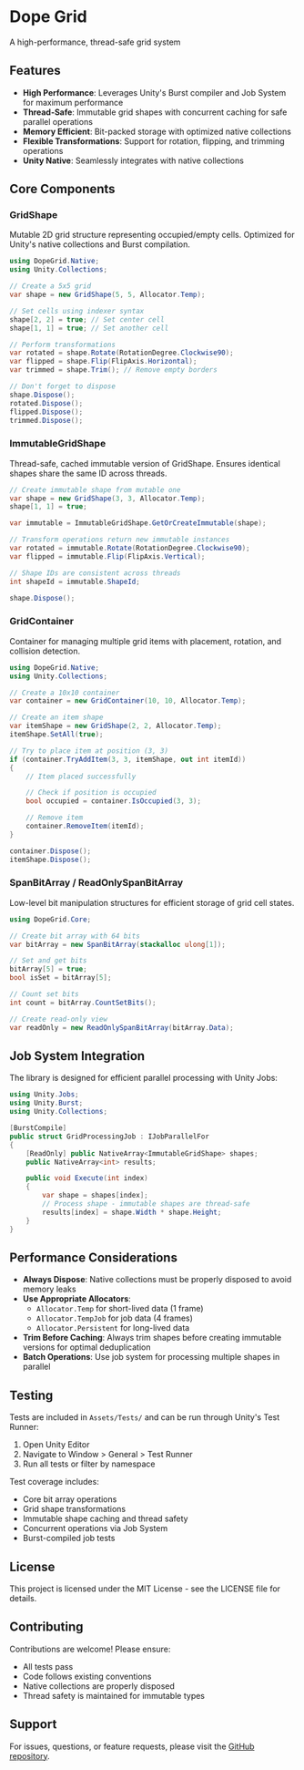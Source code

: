 # Dope Grid

A high-performance, thread-safe grid system

## Features

- **High Performance**: Leverages Unity's Burst compiler and Job System for maximum performance
- **Thread-Safe**: Immutable grid shapes with concurrent caching for safe parallel operations
- **Memory Efficient**: Bit-packed storage with optimized native collections
- **Flexible Transformations**: Support for rotation, flipping, and trimming operations
- **Unity Native**: Seamlessly integrates with native collections

## Core Components

### GridShape
Mutable 2D grid structure representing occupied/empty cells. Optimized for Unity's native collections and Burst compilation.

```csharp
using DopeGrid.Native;
using Unity.Collections;

// Create a 5x5 grid
var shape = new GridShape(5, 5, Allocator.Temp);

// Set cells using indexer syntax
shape[2, 2] = true; // Set center cell
shape[1, 1] = true; // Set another cell

// Perform transformations
var rotated = shape.Rotate(RotationDegree.Clockwise90);
var flipped = shape.Flip(FlipAxis.Horizontal);
var trimmed = shape.Trim(); // Remove empty borders

// Don't forget to dispose
shape.Dispose();
rotated.Dispose();
flipped.Dispose();
trimmed.Dispose();
```

### ImmutableGridShape
Thread-safe, cached immutable version of GridShape. Ensures identical shapes share the same ID across threads.

```csharp
// Create immutable shape from mutable one
var shape = new GridShape(3, 3, Allocator.Temp);
shape[1, 1] = true;

var immutable = ImmutableGridShape.GetOrCreateImmutable(shape);

// Transform operations return new immutable instances
var rotated = immutable.Rotate(RotationDegree.Clockwise90);
var flipped = immutable.Flip(FlipAxis.Vertical);

// Shape IDs are consistent across threads
int shapeId = immutable.ShapeId;

shape.Dispose();
```

### GridContainer
Container for managing multiple grid items with placement, rotation, and collision detection.

```csharp
using DopeGrid.Native;
using Unity.Collections;

// Create a 10x10 container
var container = new GridContainer(10, 10, Allocator.Temp);

// Create an item shape
var itemShape = new GridShape(2, 2, Allocator.Temp);
itemShape.SetAll(true);

// Try to place item at position (3, 3)
if (container.TryAddItem(3, 3, itemShape, out int itemId))
{
    // Item placed successfully

    // Check if position is occupied
    bool occupied = container.IsOccupied(3, 3);

    // Remove item
    container.RemoveItem(itemId);
}

container.Dispose();
itemShape.Dispose();
```

### SpanBitArray / ReadOnlySpanBitArray
Low-level bit manipulation structures for efficient storage of grid cell states.

```csharp
using DopeGrid.Core;

// Create bit array with 64 bits
var bitArray = new SpanBitArray(stackalloc ulong[1]);

// Set and get bits
bitArray[5] = true;
bool isSet = bitArray[5];

// Count set bits
int count = bitArray.CountSetBits();

// Create read-only view
var readOnly = new ReadOnlySpanBitArray(bitArray.Data);
```

## Job System Integration

The library is designed for efficient parallel processing with Unity Jobs:

```csharp
using Unity.Jobs;
using Unity.Burst;
using Unity.Collections;

[BurstCompile]
public struct GridProcessingJob : IJobParallelFor
{
    [ReadOnly] public NativeArray<ImmutableGridShape> shapes;
    public NativeArray<int> results;

    public void Execute(int index)
    {
        var shape = shapes[index];
        // Process shape - immutable shapes are thread-safe
        results[index] = shape.Width * shape.Height;
    }
}
```

## Performance Considerations

- **Always Dispose**: Native collections must be properly disposed to avoid memory leaks
- **Use Appropriate Allocators**:
  - `Allocator.Temp` for short-lived data (1 frame)
  - `Allocator.TempJob` for job data (4 frames)
  - `Allocator.Persistent` for long-lived data
- **Trim Before Caching**: Always trim shapes before creating immutable versions for optimal deduplication
- **Batch Operations**: Use job system for processing multiple shapes in parallel

## Testing

Tests are included in `Assets/Tests/` and can be run through Unity's Test Runner:

1. Open Unity Editor
2. Navigate to Window > General > Test Runner
3. Run all tests or filter by namespace

Test coverage includes:
- Core bit array operations
- Grid shape transformations
- Immutable shape caching and thread safety
- Concurrent operations via Job System
- Burst-compiled job tests

## License

This project is licensed under the MIT License - see the LICENSE file for details.

## Contributing

Contributions are welcome! Please ensure:
- All tests pass
- Code follows existing conventions
- Native collections are properly disposed
- Thread safety is maintained for immutable types

## Support

For issues, questions, or feature requests, please visit the [GitHub repository](https://github.com/Full-Metal-Bagel/dope-grid).
